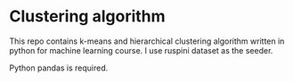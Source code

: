 # Clustering algorithm

This repo contains k-means and hierarchical clustering algorithm written in python for machine learning course. I use ruspini dataset as the seeder.

Python pandas is required.
